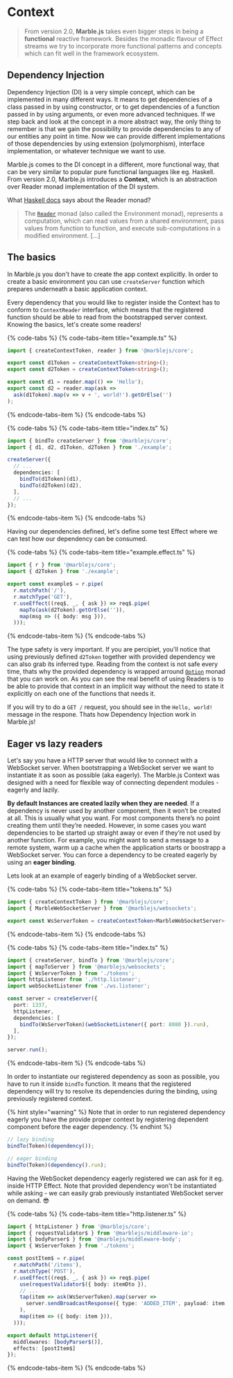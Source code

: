 # Context

> From version 2.0, **Marble.js** takes even bigger steps in being a **functional** reactive framework. Besides the monadic flavour of Effect streams we try to incorporate more functional patterns and concepts which can fit well in the framework ecosystem.

## Dependency Injection

Dependency Injection \(DI\) is a very simple concept, which can be implemented in many different ways. It means to get dependencies of a class passed in by using constructor, or to get dependencies of a function passed in by using arguments, or even more advanced techniques. If we step back and look at the concept in a more abstract way, the only thing to remember is that we gain the possibility to provide dependencies to any of our entities any point in time. Now we can provide different implementations of those dependencies by using extension \(polymorphism\), interface implementation, or whatever technique we want to use.

Marble.js comes to the DI concept in a different, more functional way, that can be very similar to popular pure functional languages like eg. Haskell. From version 2.0, Marble.js introduces a **Context**, which is an abstraction over Reader monad implementation of the DI system.

What [Haskell docs](http://hackage.haskell.org/package/mtl-2.2.2/docs/Control-Monad-Reader.html) says about the Reader monad?

> The [`Reader`](http://hackage.haskell.org/package/mtl-2.2.2/docs/Control-Monad-Reader.html#t:Reader) monad \(also called the Environment monad\), represents a computation, which can read values from a shared environment, pass values from function to function, and execute sub-computations in a modified environment. \[...\]

## The basics

In Marble.js you don't have to create the app context explicitly. In order to create a basic environment you can use `createServer` function which prepares underneath a basic application context.

Every dependency that you would like to register inside the Context has to conform to `ContextReader` interface, which means that the registered function should be able to read from the bootstrapped server context. Knowing the basics, let's create some readers!

{% code-tabs %}
{% code-tabs-item title="example.ts" %}
```typescript
import { createContextToken, reader } from '@marblejs/core';

export const d1Token = createContextToken<string>();
export const d2Token = createContextToken<string>();

export const d1 = reader.map(() => 'Hello');
export const d2 = reader.map(ask =>
  ask(d1Token).map(v => v + ', world!').getOrElse('')
);
```
{% endcode-tabs-item %}
{% endcode-tabs %}

{% code-tabs %}
{% code-tabs-item title="index.ts" %}
```typescript
import { bindTo createServer } from '@marblejs/core';
import { d1, d2, d1Token, d2Token } from './example';

createServer({
  // ...
  dependencies: [
    bindTo(d1Token)(d1),
    bindTo(d2Token)(d2),
  ],
  // ...
});
```
{% endcode-tabs-item %}
{% endcode-tabs %}

Having our dependencies defined, let's define some test Effect where we can test how our dependency can be consumed. 

{% code-tabs %}
{% code-tabs-item title="example.effect.ts" %}
```typescript
import { r } from '@marblejs/core';
import { d2Token } from './example';

export const example$ = r.pipe(
  r.matchPath('/'),
  r.matchType('GET'),
  r.useEffect((req$, _, { ask }) => req$.pipe(
    mapTo(ask(d2Token).getOrElse('')),
    map(msg => ({ body: msg })),
  )));
```
{% endcode-tabs-item %}
{% endcode-tabs %}

The type safety is very important. If you are percipiet, you'll notice that using previously defined `d2Token` together with provided dependency we can also grab its inferred type. Reading from the context is not safe every time, thats why the provided dependency is wrapped arround [`Option`](https://gcanti.github.io/fp-ts/Option.html) monad that you can work on. As you can see the real benefit of using Readers is to be able to provide that context in an implicit way without the need to state it explicitly on each one of the functions that needs it.

If you will try to do a `GET /` request, you should see in the `Hello, world!` message in the respone. Thats how Dependency Injection work in Marble.js!

## Eager vs lazy readers

Let's say you have a HTTP server that would like to connect with a WebSocket server. When bootstrapping a WebSocket server we want to instantiate it as soon as possible \(aka eagerly\). The Marble.js Context was designed with a need for flexible way of connecting dependent modules - eagerly and lazily.

**By default Instances are created lazily when they are needed**. If a dependency is never used by another component, then it won’t be created at all. This is usually what you want. For most components there’s no point creating them until they’re needed. However, in some cases you want dependencies to be started up straight away or even if they’re not used by another function. For example, you might want to send a message to a remote system, warm up a cache when the application starts or boostrapp a WebSocket server. You can force a dependency to be created eagerly by using an **eager binding**.

Lets look at an example of eagerly binding of a WebSocket server.

{% code-tabs %}
{% code-tabs-item title="tokens.ts" %}
```typescript
import { createContextToken } from '@marblejs/core';
import { MarbleWebSocketServer } from '@marblejs/websockets';

export const WsServerToken = createContextToken<MarbleWebSocketServer>();
```
{% endcode-tabs-item %}
{% endcode-tabs %}

{% code-tabs %}
{% code-tabs-item title="index.ts" %}
```typescript
import { createServer, bindTo } from '@marblejs/core';
import { mapToServer } from '@marblejs/websockets';
import { WsServerToken } from './tokens';
import httpListener from './http.listener';
import webSocketListener from './ws.listener';

const server = createServer({
  port: 1337,
  httpListener,
  dependencies: [
    bindTo(WsServerToken)(webSocketListener({ port: 8080 }).run),
  ],
});

server.run();
```
{% endcode-tabs-item %}
{% endcode-tabs %}

In order to instantiate our registered dependency as soon as possible, you have to run it inside `bindTo` function. It means that the registered dependency will try to resolve its dependencies during the binding, using previously registered context.

{% hint style="warning" %}
Note that in order to run registered dependency eagerly you have the provide proper context by registering dependent component before the eager dependency.
{% endhint %}

```typescript
// lazy binding
bindTo(Token)(dependency());

// eager binding
bindTo(Token)(dependency().run);
```

Having the WebSocket dependency eagerly registered we can ask for it eg. inside HTTP Effect. Note that provided dependency won't be instantiated while asking - we can easily grab previously instantiated WebSocket server on demand. 😎

{% code-tabs %}
{% code-tabs-item title="http.listener.ts" %}
```typescript
import { httpListener } from '@marblejs/core';
import { requestValidator$ } from '@marblejs/middleware-io';
import { bodyParser$ } from '@marblejs/middleware-body';
import { WsServerToken } from './tokens';

const postItem$ = r.pipe(
  r.matchPath('/items'),
  r.matchType('POST'),
  r.useEffect((req$, _, { ask }) => req$.pipe(
    use(requestValidator$({ body: itemDto }),
    // ...
    tap(item => ask(WsServerToken).map(server =>
      server.sendBroadcastResponse({ type: 'ADDED_ITEM', payload: item })),
    ),
    map(item => ({ body: item })),
  )));

export default httpListener({
  middlewares: [bodyParser$()],
  effects: [postItem$]
});
```
{% endcode-tabs-item %}
{% endcode-tabs %}


